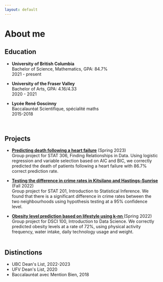 ```yaml
---
layout: default
---
```


# About me

## Education

- **University of British Columbia** <br>
  Bachelor of Science, Mathematics, GPA: 84.7% <br>
  2021 - present
  
- **University of the Fraser Valley** <br>
  Bachelor of Arts, GPA: 4.16/4.33  <br>
  2020 - 2021
 
- **Lycée René Goscinny** <br>
  Baccalauréat Scientifique, spécialité maths <br>
  2015-2018
<br>

## Projects

- **[Predicting death following a heart failure](stat_306.html)** (Spring 2023)<br>
  Group project for STAT 306, Finding Relationships in Data. Using logistic regression and variable selection based on AIC and BIC, we correctly predicted the death of patients following a heart failure with 86.7% correct prediction rate.<br>
  
- **[Testing the difference in crime rates in Kitsilano and Hastings-Sunrise ](stat_201.html)** (Fall 2022)<br>
  Group project for STAT 201, Introduction to Statistical Inference. We found that there is a significant difference in crime rates between the two neighbourhoods using hypothesis testing at a 95% confidence level. <br>


- **[Obesity level prediction based on lifestyle using k-nn ](dsci_100.html)** (Spring 2022)<br>
  Group project for DSCI 100, Introduction to Data Science. We correctly predicted obesity levels at a rate of 72%, using physical activity frequency, water intake, daily technology usage and weight. <br>
  <br>

##  Distinctions

- UBC Dean's List, 2022-2023
- UFV Dean's List, 2020
- Baccalauréat avec Mention Bien, 2018

